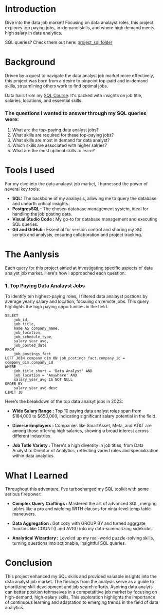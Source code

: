 # Introduction
Dive into the data job market! Focusing on data analayst roles, this project explores top paying jobs, in-demand skills, and where high demand meets high salary in data analytics.

SQL queries? Check them out here: [project_sql folder](/project_sql/)

# Background
Driven by a quest to navigate the data analyst job market more effectively, this project was born from a desire to pinpoint top-paid and in-demand skills, streamlining others work to find optimal jobs.

Data hails from my [SQL Course](https://lukebarousse.com/sql). It's packed with insights on job title, salaries, locations, and essential skills.

### The questions i wanted to answer through my SQL queries were:

1. What are the top-paying data analyst jobs?
2. What skills are required for these top-paying jobs?
3. What skills are most in demand for data analyst?
4. Which skills are associated with higher salries?
5. What are the most optimal skills to learn?


# Tools I used
For my dive into the data analayst job market, I harnessed the power of several key tools:

- **SQL:** The backbone of my analaysis, allowing me to query the database and unearth critical insights.
- **PostgresSQL :** The chosen database management system, ideal for handling the job posting data.
- **Visual Studio Code :** My go-to for database management and executing SQL queries.
- **Git and GitHub :** Essential for version control and sharing my SQL scripts and analysis, ensuring collaboration and project tracking. 

# The Aanlysis
Each query for this project aimed at investigating specific aspects of data analyst job market. 
Here's how I approached each question: 

### 1. Top Paying Data Analayst Jobs
To identify teh highest-paying roles, I filtered data analayst postions by average yearly salary and location, focsuing on remote jobs. This query highlights the high paying opportunities in the field.

```
SELECT
    job_id,
    job_title,
    name AS company_name,
    job_location,
    job_schedule_type,
    salary_year_avg,
    job_posted_date
FROM
    job_postings_fact
LEFT JOIN company_dim ON job_postings_fact.company_id = company_dim.company_id
WHERE
    job_title_short = 'Data Analyst' AND
    job_location = 'Anywhere' AND
    salary_year_avg IS NOT NULL
ORDER BY
    salary_year_avg desc
LIMIT 10
```

Here's the breakdown of the top data analsyt jobs in 2023:
- **Wide Salary Range :** Top 10 paying data analyst roles span from $184,000 to $650,000, indicating significant salary potential in the field.

- **Diverse Employers :** Companies like SmartAsset, Meta, and AT&T are among those offering high salaries, showing a broad interest across different industries.

- **Job Totle Variety :** There's a high diversity in job titles, from Data Analyst to Director of Analytics, reflecting varied roles abd specialization within data analytics. 

# What I Learned
Throughout this adventure, I've turbocharged my SQL toolkit with some serious firepower:

- **Complex Query Craftings :** Mastered the art of advanced SQL, merging tables like a pro and wielding WITH clauses for ninja-level temp table maneuvers.

- **Data Aggregation :** Got cozy with GROUP BY and turned aggrgate functins like COUNT() and AVG() into my data-summarizing sidekicks.

- **Analytical Wizardary :** Leveled up my real-world puzzle-solving skills, turning questions into actionable, insightful SQL queries. 

# Conclusion 
This project enhanced my SQL skills and provided valuable insights into the dsta analyst job market. The finsings from the analysis serve as a guide to prioritizing skill development and job search efforts. Aspiring data analyts can better position tehmselves in a competatitive job market by focusing on high-demand, high-salary skills. This exploration highlights the importance of continuous learning and adaptation to emerging trends in the field of data analytics. 
